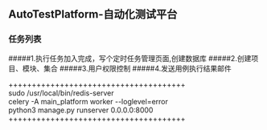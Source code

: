 ## AutoTestPlatform-自动化测试平台

### 任务列表
#####1.执行任务加入完成，写个定时任务管理页面,创建数据库
#####2.创建项目、模块、集合
#####3.用户权限控制
#####4.发送用例执行结果邮件


++++++++++++++++++++++++++++++++++++++
<br>
sudo /usr/local/bin/redis-server
<br>
celery -A main_platform  worker --loglevel=error
<br>
python3 manage.py runserver 0.0.0.0:8000
++++++++++++++++++++++++++++++++++++++